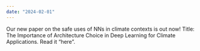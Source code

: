 ```yaml
---
date: "2024-02-01"
---
```

Our new paper on the safe uses of NNs in climate contexts is out now! Title: The Importance of Architecture Choice in Deep Learning for Climate Applications. Read it “here”. 
